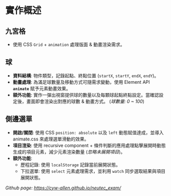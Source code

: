# 實作概述

## 九宮格
  - 使用 CSS `Grid` + `animation` 處理版面 & 動畫渲染需求。

## 球
  - **資料結構**: 物件類型，記錄起點、終點位置 (`startX`, `startY`, `endX`, `endY`)。
  - **動畫處理**: 為滿足球數量及移動方式可隨需求變動，使用 Element API **`animate`** 賦予元素動畫效果。
  - **額外功能**: 實作一彈出視窗提供球的數量以及每顆球起點終點設定。當確認設定後，畫面即會渲染出對應的球數 & 動畫方式。  (*球數量: 0 ~ 100*)

## 側邊選單
  - **開啟/關閉**: 使用 CSS `position: absolute` 以及 `left` 動態賦值達成，並導入 animate.css 來處理選單滑動的效果。
  - **項目渲染**: 使用 recursive component + 條件判斷的應用處理點擊展開時動態生成的項目元素，減少元素渲染數量 (*忽略未展開項目*)。
  - **額外功能**:
    - 歷程記錄: 使用 `localStorage` 記錄當前展開狀態。
    - 下拉選單: 使用 `select` 元素處理需求，並利用 `watch` 同步選取結果與項目展開狀態。

*Github page: https://cyw-allen.github.io/neutec_exam/*